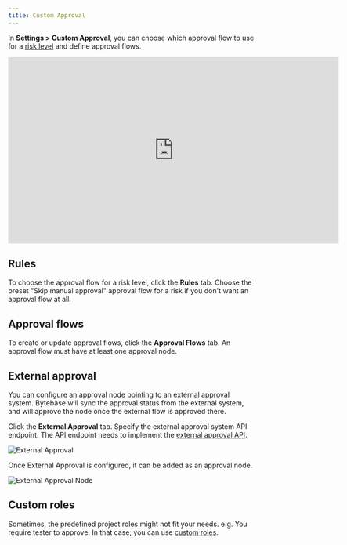 ```yaml
---
title: Custom Approval
---
```


<EnterpriseOnlyBlock />

In **Settings > Custom Approval**, you can choose which approval flow to use for a [risk level](/docs/administration/risk-center) and define approval flows.

<iframe width="675" height="380" src="https://www.youtube.com/embed/K_RWlqdplZQ" title="YouTube video player" className="w-full" frameBorder="0" allow="accelerometer; autoplay; clipboard-write; encrypted-media; gyroscope; picture-in-picture" allowFullScreen></iframe>

## Rules

To choose the approval flow for a risk level, click the **Rules** tab.
Choose the preset "Skip manual approval" approval flow for a risk if you don't want an approval flow at all.

## Approval flows

To create or update approval flows, click the **Approval Flows** tab.
An approval flow must have at least one approval node.

## External approval

You can configure an approval node pointing to an external approval system. Bytebase will sync the
approval status from the external system, and will approve the node once the external flow is approved there.

Click the **External Approval** tab. Specify the external approval system API endpoint. The API endpoint needs to implement the [external approval API](/docs/api/external-approval).

![External Approval](/content/docs/administration/custom-approval/external-approval.webp)

Once External Approval is configured, it can be added as an approval node.

![External Approval Node](/content/docs/administration/custom-approval/external-approval-node.webp)

## Custom roles

Sometimes, the predefined project roles might not fit your needs. e.g. You require tester to approve.
In that case, you can use [custom roles](/docs/administration/custom-roles).
